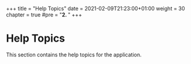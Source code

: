 +++
title = "Help Topics"
date = 2021-02-09T21:23:00+01:00
weight = 30
chapter = true
#pre = "<b>2. </b>"
+++

# Help Topics

This section contains the help topics for the application.
